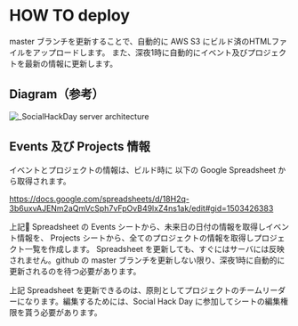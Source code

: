 # HOW TO deploy

master ブランチを更新することで、自動的に AWS S3 にビルド済のHTMLファイルをアップロードします。
また、深夜1時に自動的にイベント及びプロジェクトを最新の情報に更新します。

## Diagram（参考）
![_SocialHackDay server architecture](https://i.gyazo.com/9663cfff9b21eddd17e6976ab8ffb0f7.png)

## Events 及び Projects 情報
イベントとプロジェクトの情報は、ビルド時に 以下の Google Spreadsheet から取得されます。

https://docs.google.com/spreadsheets/d/18H2q-3b6uxvAJENm2aQmVcSph7vFpOvB49lxZ4ns1ak/edit#gid=1503426383

上記 Spreadsheet の Events シートから、未来日の日付の情報を取得しイベント情報を、 Projects シートから、全てのプロジェクトの情報を取得しプロジェクト一覧を作成します。
Spreadsheet を更新しても、すぐにはサーバには反映されません。github の master ブランチを更新しない限り、深夜1時に自動的に更新されるのを待つ必要があります。

上記 Spreadsheet を更新できるのは、原則としてプロジェクトのチームリーダーになります。編集するためには、Social Hack Day に参加してシートの編集権限を貰う必要があります。

